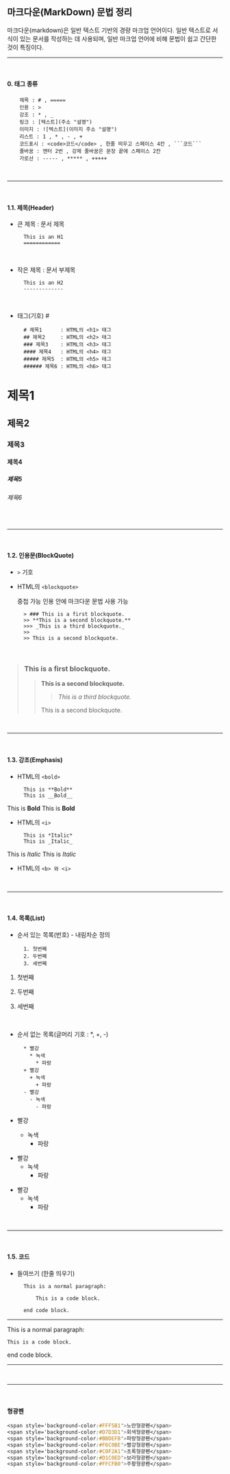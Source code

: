 
마크다운(MarkDown) 문법 정리
--------------------------


 마크다운(markdown)은 일반 텍스트 기반의 경량 마크업 언어이다. 일반 텍스트로 서식이 있는 문서를 작성하는 데 사용되며, 일반 마크업 언어에 비해 문법이 쉽고 간단한 것이 특징이다.

---

<br/>

 #### 0. 태그 종류

        제목 : # , =====
        인용 : >
        강조 : * , _
        링크 : [텍스트](주소 "설명")
        이미지 : ![텍스트](이미지 주소 "설명")
        리스트 : 1 , * , - , +
        코드표시 : <code>코드</code> , 한줄 띄우고 스페이스 4칸 , ```코드```
        줄바꿈 : 엔터 2번 , 강제 줄바꿈은 문장 끝에 스페이스 2칸
        가로선 : ----- , ***** , +++++
    

<br/>

---

<br/>

#### 1.1. 제목(Header)
* 큰 제목 : 문서 제목

        This is an H1
        ============
    <br/>

* 작은 제목 : 문서 부제목

        This is an H2
        -------------
    <br/> 

* 태그(기호) #

        # 제목1      : HTML의 <h1> 태그
        ## 제목2     : HTML의 <h2> 태그
        ### 제목3    : HTML의 <h3> 태그
        #### 제목4   : HTML의 <h4> 태그
        ##### 제목5  : HTML의 <h5> 태그
        ###### 제목6 : HTML의 <h6> 태그

# 제목1
## 제목2
### 제목3
#### 제목4
##### 제목5
###### 제목6


<br/>

---

<br/>

#### 1.2. 인용문(BlockQuote)
* ```>``` 기호
* HTML의 ```<blockquote>```

     중첩 가능
     인용 안에 마크다운 문법 사용 가능


        > ### This is a first blockquote.
        >> **This is a second blockquote.**
        >>> _This is a third blockquote._
        >>
        >> This is a second blockquote.
        
    <br/>

> ### This is a first blockquote.
>> **This is a second blockquote.**
>>> _This is a third blockquote._
>>
>> This is a second blockquote.

<br/>

---

<br/>

#### 1.3. 강조(Emphasis)
* HTML의 ```<bold>```

        This is **Bold**
        This is __Bold__

This is **Bold**
This is __Bold__
    <br/>

* HTML의 ```<i>```

        This is *Italic*
        This is _Italic_

This is *Italic*
This is _Italic_
    <br/>

* HTML의 ```<b> 와 <i>```


<br/>

---

<br/>

#### 1.4. 목록(List)
* 순서 있는 목록(번호) - 내림차순 정의

        1. 첫번째
        2. 두번째
        3. 세번째

1. 첫번째
2. 두번째
3. 세번째

    <br/>

* 순서 없는 목록(글머리 기호 : *, +, -)

        * 빨강
          * 녹색
            * 파랑
        + 빨강
          + 녹색
            + 파랑
        - 빨강
          - 녹색
            - 파랑

* 빨강
    * 녹색
        * 파랑
+ 빨강
    + 녹색
        + 파랑
- 빨강
    - 녹색
        - 파랑


<br/>

---

<br/>

#### 1.5. 코드

* 들여쓰기 (한줄 띄우기)

        This is a normal paragraph:

            This is a code block.

        end code block.
---

This is a normal paragraph:

    This is a code block.

end code block.

---




<br/>

---

<br/>

#### 형광펜

```css
<span style='background-color:#FFF5B1'>노란형광펜</span>
<span style='background-color:#D7D3D1'>회색형광펜</span>
<span style='background-color:#BBDEFB'>파랑형광펜</span>
<span style='background-color:#F6C0BE'>빨강형광펜</span>
<span style='background-color:#C0F2A1'>초록형광펜</span>
<span style='background-color:#D1C0ED'>보라형광펜</span>
<span style='background-color:#FFCFB0'>주황형광펜</span>
```
